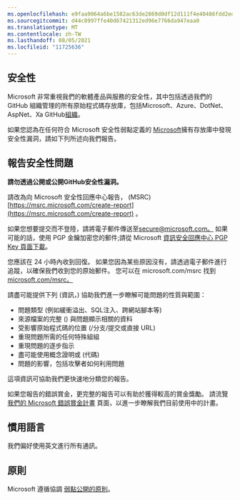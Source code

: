 ```yaml
---
ms.openlocfilehash: e9faa9064a6be1582ac63de2869d0df12d111f4e40486fdd2ede1d76edbd81dc
ms.sourcegitcommit: d44c0997ffe40d67421312ed96e7766da947eaa0
ms.translationtype: MT
ms.contentlocale: zh-TW
ms.lasthandoff: 08/05/2021
ms.locfileid: "11725636"
---
```

<!-- BEGIN MICROSOFT SECURITY.MD V0.0.5 BLOCK -->

## <a name="security"></a>安全性

Microsoft 非常重視我們的軟體產品與服務的安全性，其中包括透過我們的 GitHub 組織管理的所有原始程式碼存放庫，包括[](https://github.com/Microsoft)Microsoft、Azure、DotNet、AspNet、Xa GitHub[](https://github.com/xamarin)[組織](https://opensource.microsoft.com/)。 [](https://github.com/Azure) [](https://github.com/dotnet) [](https://github.com/aspnet)

如果您認為在任何符合 Microsoft 安全性弱點定義的 [Microsoft](https://docs.microsoft.com/en-us/previous-versions/tn-archive/cc751383(v=technet.10))擁有存放庫中發現安全性漏洞，請如下列所述向我們報告。

## <a name="reporting-security-issues"></a>報告安全性問題

**請勿透過公開或公開GitHub安全性漏洞。**

請改為向 Microsoft 安全性回應中心報告， (MSRC) [https://msrc.microsoft.com/create-report](https://msrc.microsoft.com/create-report) 。

如果您想要提交而不登陸，請將電子郵件傳送至[secure@microsoft.com。](mailto:secure@microsoft.com)  如果可能的話，使用 PGP 金鑰加密您的郵件;請從 Microsoft [資訊安全回應中心 PGP Key 頁面下載](https://www.microsoft.com/en-us/msrc/pgp-key-msrc)。

您應該在 24 小時內收到回復。 如果您因為某些原因沒有，請透過電子郵件進行追蹤，以確保我們收到您的原始郵件。 您可以在 microsoft.com/msrc 找到[microsoft.com/msrc。](https://www.microsoft.com/msrc) 

請盡可能提供下列 (資訊，) 協助我們進一步瞭解可能問題的性質與範圍：

  * 問題類型 (例如緩衝溢出、SQL注入、跨網站腳本等) 
  * 來源檔案的完整 () 與問題顯示相關的資料
  * 受影響原始程式碼的位置 (/分支/提交或直接 URL) 
  * 重現問題所需的任何特殊組組
  * 重現問題的逐步指示
  * 盡可能使用概念證明或 (代碼) 
  * 問題的影響，包括攻擊者如何利用問題

這項資訊可協助我們更快速地分類您的報告。

如果您報告的錯誤賞金，更完整的報告可以有助於獲得較高的賞金獎勵。 請流覽 [我們的 Microsoft 錯誤賞金計畫](https://microsoft.com/msrc/bounty) 頁面，以進一步瞭解我們目前使用中的計畫。

## <a name="preferred-languages"></a>慣用語言

我們偏好使用英文進行所有通訊。

## <a name="policy"></a>原則

Microsoft 遵循協調 [弱點公開的原則](https://www.microsoft.com/en-us/msrc/cvd)。

<!-- END MICROSOFT SECURITY.MD BLOCK -->